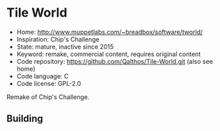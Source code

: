 # Tile World

- Home: http://www.muppetlabs.com/~breadbox/software/tworld/
- Inspiration: Chip's Challenge
- State: mature, inactive since 2015
- Keyword: remake, commercial content, requires original content
- Code repository: https://github.com/Qalthos/Tile-World.git (also see home)
- Code language: C
- Code license: GPL-2.0

Remake of Chip's Challenge.

## Building
